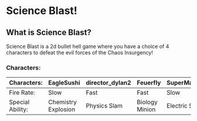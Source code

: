 # Science Blast!

## What is Science Blast?

Science Blast is a 2d bullet hell game where you have a choice of 4 characters to defeat the evil forces of the Chaos Insurgency!

### Characters: 

| Characters:      | EagleSushi | director_dylan2 | Feuerfly| SuperMartian2145 |
| ----------- | ----------- | ----------- | ----------- | ----------- |
| Fire Rate:      | Slow      | Fast      |  Fast    |  Slow      |
| Special Ability:   | Chemistry Explosion | Physics Slam |  Biology Minion |  Electric Shock |
